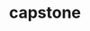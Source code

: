---
title: "capstone"
layout: cache
categories: [package, develop]
meta: {"compilers": ["apple-clang@=15.0.0"], "num_specs": 2, "num_specs_by_stack": {"developer-tools-darwin": 2, "root": 2}, "oss": ["ventura"], "platforms": ["darwin"], "stacks": ["developer-tools-darwin", "root"], "targets": ["aarch64"], "versions": ["5.0.1"]}
spec_details: [{"compiler": "apple-clang@=15.0.0", "hash": "3sm7uyxx5qzuhkde34ufsi37wi4pmlwb", "os": "ventura", "platform": "darwin", "size": "-", "stacks": ["developer-tools-darwin", "root"], "tarball": "https://binaries.spack.io/develop/build_cache/darwin-ventura-aarch64/apple-clang-15.0.0/capstone-5.0.1/darwin-ventura-aarch64-apple-clang-15.0.0-capstone-5.0.1-3sm7uyxx5qzuhkde34ufsi37wi4pmlwb.spack", "target": "aarch64", "variants": ["build_system=cmake", "build_type=Release", "generator=make", "~ipo"], "versions": ["5.0.1"]}, {"compiler": "apple-clang@=15.0.0", "hash": "3wddyq3lkjfkiybfs3ot6btcs2e2qveb", "os": "ventura", "platform": "darwin", "size": "-", "stacks": ["developer-tools-darwin", "root"], "tarball": "https://binaries.spack.io/develop/build_cache/darwin-ventura-aarch64/apple-clang-15.0.0/capstone-5.0.1/darwin-ventura-aarch64-apple-clang-15.0.0-capstone-5.0.1-3wddyq3lkjfkiybfs3ot6btcs2e2qveb.spack", "target": "aarch64", "variants": ["build_system=cmake", "build_type=Release", "generator=make", "~ipo"], "versions": ["5.0.1"]}]
---